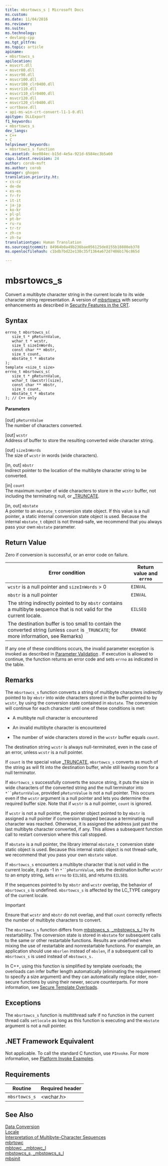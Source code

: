 ```yaml
---
title: mbsrtowcs_s | Microsoft Docs
ms.custom: 
ms.date: 11/04/2016
ms.reviewer: 
ms.suite: 
ms.technology:
- devlang-cpp
ms.tgt_pltfrm: 
ms.topic: article
apiname:
- mbsrtowcs_s
apilocation:
- msvcrt.dll
- msvcr80.dll
- msvcr90.dll
- msvcr100.dll
- msvcr100_clr0400.dll
- msvcr110.dll
- msvcr110_clr0400.dll
- msvcr120.dll
- msvcr120_clr0400.dll
- ucrtbase.dll
- api-ms-win-crt-convert-l1-1-0.dll
apitype: DLLExport
f1_keywords:
- mbsrtowcs_s
dev_langs:
- C++
- C
helpviewer_keywords:
- mbsrtowcs_s function
ms.assetid: 4ee084ec-b15d-4e5a-921d-6584ec3b5a60
caps.latest.revision: 24
author: corob-msft
ms.author: corob
manager: ghogen
translation.priority.ht:
- cs-cz
- de-de
- es-es
- fr-fr
- it-it
- ja-jp
- ko-kr
- pl-pl
- pt-br
- ru-ru
- tr-tr
- zh-cn
- zh-tw
translationtype: Human Translation
ms.sourcegitcommit: 84964b0a49b236bae056125de8155b18880eb378
ms.openlocfilehash: c1bdb7bd22e130c35f1364a672d7486b176c865d

---
```

# mbsrtowcs_s
Convert a multibyte character string in the current locale to its wide character string representation. A version of [mbsrtowcs](../../c-runtime-library/reference/mbsrtowcs.md) with security enhancements as described in [Security Features in the CRT](../../c-runtime-library/security-features-in-the-crt.md).  
  
## Syntax  
  
```  
errno_t mbsrtowcs_s(  
   size_t * pReturnValue,  
   wchar_t * wcstr,  
   size_t sizeInWords,  
   const char ** mbstr,  
   size_t count,  
   mbstate_t * mbstate  
);  
template <size_t size>  
errno_t mbsrtowcs_s(  
   size_t * pReturnValue,  
   wchar_t (&wcstr)[size],  
   const char ** mbstr,  
   size_t count,  
   mbstate_t * mbstate  
); // C++ only  
```  
  
#### Parameters  
 [out] `pReturnValue`  
 The number of characters converted.  
  
 [out] `wcstr`  
 Address of buffer to store the resulting converted wide character string.  
  
 [out] `sizeInWords`  
 The size of `wcstr` in words (wide characters).  
  
 [in, out] `mbstr`  
 Indirect pointer to the location of the multibyte character string to be converted.  
  
 [in] `count`  
 The maximum number of wide characters to store in the `wcstr` buffer, not including the terminating null, or [_TRUNCATE](../../c-runtime-library/truncate.md).  
  
 [in, out] `mbstate`  
 A pointer to an `mbstate_t` conversion state object. If this value is a null pointer, a static internal conversion state object is used. Because the internal `mbstate_t` object is not thread-safe, we recommend that you always pass your own `mbstate` parameter.  
  
## Return Value  
 Zero if conversion is successful, or an error code on failure.  
  
|Error condition|Return value and `errno`|  
|---------------------|------------------------------|  
|`wcstr` is a null pointer and `sizeInWords` > 0|`EINVAL`|  
|`mbstr` is a null pointer|`EINVAL`|  
|The string indirectly pointed to by `mbstr` contains a multibyte sequence that is not valid for the current locale.|`EILSEQ`|  
|The destination buffer is too small to contain the converted string (unless `count` is `_TRUNCATE`; for more information, see Remarks)|`ERANGE`|  
  
 If any one of these conditions occurs, the invalid parameter exception is invoked as described in [Parameter Validation](../../c-runtime-library/parameter-validation.md) . If execution is allowed to continue, the function returns an error code and sets `errno` as indicated in the table.  
  
## Remarks  
 The `mbsrtowcs_s` function converts a string of multibyte characters indirectly pointed to by `mbstr` into wide characters stored in the buffer pointed to by `wcstr`, by using the conversion state contained in `mbstate`. The conversion will continue for each character until one of these conditions is met:  
  
-   A multibyte null character is encountered  
  
-   An invalid multibyte character is encountered  
  
-   The number of wide characters stored in the `wcstr` buffer equals `count`.  
  
 The destination string `wcstr` is always null-terminated, even in the case of an error, unless `wcstr` is a null pointer.  
  
 If `count` is the special value [_TRUNCATE](../../c-runtime-library/truncate.md), `mbsrtowcs_s` converts as much of the string as will fit into the destination buffer, while still leaving room for a null terminator.  
  
 If `mbsrtowcs_s` successfully converts the source string, it puts the size in wide characters of the converted string and the null terminator into `*``pReturnValue`, provided `pReturnValue` is not a null pointer. This occurs even if the `wcstr` argument is a null pointer and lets you determine the required buffer size. Note that if `wcstr` is a null pointer, `count` is ignored.  
  
 If `wcstr` is not a null pointer, the pointer object pointed to by `mbstr` is assigned a null pointer if conversion stopped because a terminating null character was reached. Otherwise, it is assigned the address just past the last multibyte character converted, if any. This allows a subsequent function call to restart conversion where this call stopped.  
  
 If `mbstate` is a null pointer, the library internal `mbstate_t` conversion state static object is used. Because this internal static object is not thread-safe, we recommend that you pass your own `mbstate` value.  
  
 If `mbsrtowcs_s` encounters a multibyte character that is not valid in the current locale, it puts -1 in `*``pReturnValue`, sets the destination buffer `wcstr` to an empty string, sets `errno` to `EILSEQ`, and returns `EILSEQ`.  
  
 If the sequences pointed to by `mbstr` and `wcstr` overlap, the behavior of `mbsrtowcs_s` is undefined. `mbsrtowcs_s` is affected by the LC_TYPE category of the current locale.  
  
> [!IMPORTANT]
>  Ensure that `wcstr` and `mbstr` do not overlap, and that `count` correctly reflects the number of multibyte characters to convert.  
  
 The `mbsrtowcs_s` function differs from [mbstowcs_s, _mbstowcs_s_l](../../c-runtime-library/reference/mbstowcs-s-mbstowcs-s-l.md) by its restartability. The conversion state is stored in `mbstate` for subsequent calls to the same or other restartable functions. Results are undefined when mixing the use of restartable and nonrestartable functions. For example, an application should use `mbsrlen` instead of `mbslen`, if a subsequent call to `mbsrtowcs_s` is used instead of `mbstowcs_s.`  
  
 In C++, using this function is simplified by template overloads; the overloads can infer buffer length automatically (eliminating the requirement to specify a size argument) and they can automatically replace older, non-secure functions by using their newer, secure counterparts. For more information, see [Secure Template Overloads](../../c-runtime-library/secure-template-overloads.md).  
  
## Exceptions  
 The `mbsrtowcs_s` function is multithread safe if no function in the current thread calls `setlocale` as long as this function is executing and the `mbstate` argument is not a null pointer.  
  
## .NET Framework Equivalent  
 Not applicable. To call the standard C function, use `PInvoke`. For more information, see [Platform Invoke Examples](http://msdn.microsoft.com/Library/15926806-f0b7-487e-93a6-4e9367ec689f).  
  
## Requirements  
  
|Routine|Required header|  
|-------------|---------------------|  
|`mbsrtowcs_s`|\<wchar.h>|  
  
## See Also  
 [Data Conversion](../../c-runtime-library/data-conversion.md)   
 [Locale](../../c-runtime-library/locale.md)   
 [Interpretation of Multibyte-Character Sequences](../../c-runtime-library/interpretation-of-multibyte-character-sequences.md)   
 [mbrtowc](../../c-runtime-library/reference/mbrtowc.md)   
 [mbtowc, _mbtowc_l](../../c-runtime-library/reference/mbtowc-mbtowc-l.md)   
 [mbstowcs_s, _mbstowcs_s_l](../../c-runtime-library/reference/mbstowcs-s-mbstowcs-s-l.md)   
 [mbsinit](../../c-runtime-library/reference/mbsinit.md)


<!--HONumber=Jan17_HO2-->


